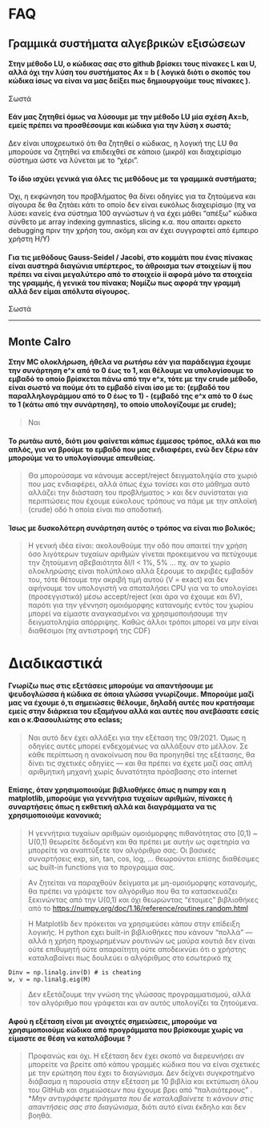 # FAQ

## Γραμμικά συστήματα αλγεβρικών εξισώσεων  

#### Στην μέθοδο LU, ο κώδικας σας στο github βρίσκει τους πίνακες L και U, αλλά όχι την λύση του συστήματος Ax = b ( λογικά διότι ο σκοπός του κώδικα ίσως να είναι να μας δείξει πως δημιουργούμε τους πίνακες ). 

Σωστά

#### Εάν μας ζητηθεί όμως να λύσουμε με την μέθοδο LU μία σχέση Ax=b, εμείς πρέπει να προσθέσουμε και κώδικα για την λύση x σωστά; 

Δεν είναι υποχρεωτικό ότι θα ζητηθεί ο κώδικας, η λογική της LU θα μπορούσε να ζητηθεί να επιδειχθεί σε κάποιο (μικρό) και διαχειρίσιμο σύστημα ώστε να λύνεται με το “χέρι”. 

#### Το ίδιο ισχύει γενικά για όλες τις μεθόδους με τα γραμμικά συστήματα;

Όχι, η εκφώνηση του προβλήματος θα δίνει οδηγίες για τα ζητούμενα και σίγουρα δε θα ζητάει κάτι το οποίο δεν είναι ευκόλως  διαχειρίσιμο (πχ να λύσει κανείς ένα σύστημα 100 αγνώστων ή να έχει μάθει “απέξω” κώδικα σύνθετο με array indexing gymnastics, slicing κ.α. που απαιτει αρκετο debugging πριν την χρήση του, ακόμη και αν έχει συγγραφτεί από έμπειρο χρήστη Η/Υ)


#### Για τις μεθόδους Gauss-Seidel / Jacobi, στο κομμάτι που ένας πίνακας είναι αυστηρά διαγώνια υπέρτερος, το άθροισμα των στοιχείων ij που πρέπει να είναι μεγαλύτερο από το στοιχείο ii αφορά μόνο τα στοιχεία της γραμμής, ή γενικά του πίνακα; Νομίζω πως αφορά την γραμμή αλλά δεν είμαι απόλυτα σίγουρος.

Σωστά

***

## Monte Calro

#### Στην MC ολοκλήρωση, ήθελα να ρωτήσω εάν για παράδειγμα έχουμε την συνάρτηση e^x από το 0 έως το 1, και θέλουμε να υπολογίσουμε το εμβαδό το οποίο βρίσκεται πάνω από την e^x, τότε με την crude μέθοδο, είναι σωστό να πούμε ότι το εμβαδό είναι ίσο με το: (εμβαδό του παραλληλογράμμου από το 0 έως το 1) - (εμβαδό της e^x από το 0 έως το 1 (κάτω από την συνάρτηση), το οποίο υπολογίζουμε με crude); 

> Ναι

#### Το ρωτάω αυτό, διότι μου φαίνεται κάπως έμμεσος τρόπος, αλλά και πιο απλός, για να βρούμε το εμβαδό που μας ενδιαφέρει, ενώ δεν ξέρω εάν μπορούμε να το υπολογίσουμε απευθείας. 

> Θα μπορούσαμε να κάνουμε accept/reject δειγματοληψία στο χωριό που μας ενδιαφέρει, αλλά όπως έχω τονίσει και στο μάθημα αυτό αλλάζει την διάσταση του προβλήματος > και δεν συνίσταται για περιπτώσεις που έχουμε εύκολους τρόπους να πάμε με την απλοϊκή (crude) οδό h οποία είναι πιο αποδοτική. 

#### Ίσως με δυσκολότερη συνάρτηση αυτός ο τρόπος να είναι πιο βολικός;

> Η γενική ιδέα είναι: ακολουθούμε την οδό που απαιτεί την χρήση όσο λιγότερων τυχαίων αριθμών γίνεται προκειμενου να πετύχουμε την ζητούμενη αβεβαιότητα δΙ/Ι < 1%, 5% … 
πχ. αν το χωρίο ολοκληρώσης είναι πολύπλοκο αλλά ξέρουμε το ακριβές εμβαδόν του, τότε θέτουμε την ακριβή τιμή αυτού (V = exact) και δεν αφήνουμε τον υπολογιστή να σπαταλήσει CPU για να το υπολογίσει (προσεγγιστικά) μέσω accept/reject (και άρα να έχουμε και δV), παρότι για την γέννηση ομοιόμορφης κατανομής εντός του χωρίου μπορεί να είμαστε αναγκασμένοι να χρησιμοποιήσουμε την δειγματοληψία απόρριψης. Καθώς άλλοι τρόποι μπορεί να μην  είναι διαθέσιμοι (πχ αντιστροφή της CDF)

# Διαδικαστικά

####  Γνωρίζω πως στις εξετάσεις μπορούμε να απαντήσουμε με ψευδογλώσσα ή κώδικα σε όποια γλώσσα γνωρίζουμε. Μπορούμε μαζί μας να έχουμε ό,τι σημειώσεις θέλουμε, δηλαδή αυτές που κρατήσαμε εμείς στην διάρκεια του εξαμήνου αλλά και αυτές που ανεβάσατε εσείς και ο κ.Φασουλιώτης στο eclass; 

> Ναι αυτό δεν έχει αλλάξει για την εξέταση της 09/2021. Όμως η οδηγίες αυτές μπορεί ενδεχομένως να αλλάξουν στο μέλλον. Σε κάθε περίπτωση η ανακοίνωση που θα προηγηθεί της εξέτασης, θα δίνει τις σχετικές οδηγίες — και θα πρέπει να έχετε μαζί σας απλή αριθμητική μηχανή χωρίς δυνατότητα πρόσβασης στο internet 

#### Επίσης, όταν χρησιμοποιούμε βιβλιοθήκες όπως η numpy και η matplotlib, μπορούμε για γεννήτρια τυχαίων αριθμών, πίνακες ή συναρτήσεις όπως η εκθετική αλλά και διαγράμματα να τις χρησιμοποιούμε κανονικά;

> Η γεννήτρια τυχαίων αριθμών ομοιόμορφης πιθανότητας στο [0,1) ~ U(0,1) θεωρείτε δεδομένη και θα πρέπει με αυτήν ως αφετηρία να μπορείτε να αναπτύξετε τον αλγόριθμο σας. Οι βασικές συναρτήσεις exp, sin, tan, cos, log, … θεωρούνται επίσης διαθέσιμες ως built-in functions για το προγραμμα σας. 

> Aν ζητείται να παραχθούν δείγματα με μη-ομοιόμορφης κατανομής, θα πρέπει να γράψετε τον αλγόριθμο που θα τα κατασκευάζει ξεκινώντας από την U(0,1) και όχι θεωρώντας “έτοιμες” βιβλιοθήκες από το https://numpy.org/doc/1.16/reference/routines.random.html 

> Η Matplotlib δεν πρόκειται να χρησιμεύσει κάπου στην επίδειξη λογικής. Η python εχει built-in βιβλιοθήκες που κάνουν “πολλά” — αλλά η χρήση προχωρημένων ρουτινών ως μαύρα κουτιά δεν είναι ούτε επιθυμητή ούτε απαραίτητη ούτε αποδεικνύει ότι ο χρήστης καταλαβαίνει πως δουλεύει ο αλγόριθμος στο εσωτερικό πχ 

```
Dinv = np.linalg.inv(D) # is cheating  
w, v = np.linalg.eig(M)
``` 
> Δεν εξετάζουμε την γνώση της γλώσσας προγραμματισμού, αλλά τον αλγόριθμο που γράφεται και αν αυτός υπολογίζει τα ζητούμενα.

#### Αφού η εξέταση είναι με ανοιχτές σημειώσεις, μπορούμε να χρησιμοποιούμε κώδικα από προγράμματα που βρίσκουμε χωρίς να είμαστε σε θέση να καταλάβουμε ?

> Προφανώς και όχι. Η εξέταση δεν έχει σκοπό να διερευνήσει αν μπορείτε να βρείτε από κάπου γραμμές κώδικα που να είναι σχετικές με την ερώτηση που έχει το διαγώνισμα. Δεν δείχνει συγκροτημένο διάβασμα η παρουσία στην εξέταση με 10 βιβλία και εκτύπωση όλου του GitHub και σημειώσεων που έχουμε βρει από “παλαιότερους” .
**Μην αντιγράφετε πράγματα που δε καταλαβαίνετε τι κάνουν στις απαντήσεις σας στο διαγώνισμα*, διότι αυτό είναι έκδηλο και δεν βοηθά. 
